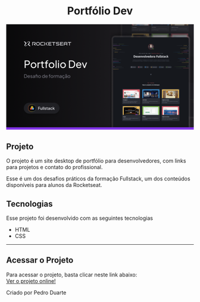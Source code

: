 <h1 align="center">
  Portfólio Dev
</h1>

<img src=".github/thumbnail.png" alt="Thumbnail">

## Projeto

O projeto é um site desktop de portfólio para desenvolvedores, com links para projetos e contato do profissional.

Esse é um dos desafios práticos da formação Fullstack, um dos conteúdos disponíveis para alunos da Rocketseat.

## Tecnologias

Esse projeto foi desenvolvido com as seguintes tecnologias

- HTML
- CSS

---

## Acessar o Projeto

Para acessar o projeto, basta clicar neste link abaixo: <br/>
<a href="https://pduartesilva2005.github.io/portfolio-dev/" target="_blank">Ver o projeto online!</a>

Criado por Pedro Duarte
